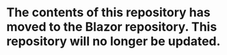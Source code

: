 # The contents of this repository has moved to the Blazor repository. This repository will no longer be updated.
